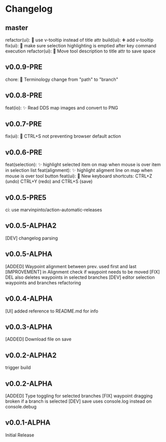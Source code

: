 # Changelog

## master
refactor(ui): 💄 use v-tooltip instead of title attr
build(ui): ➕ add v-tooltip
fix(ui): 🐛 make sure selection highlighting is emptied after key command execution
refactor(ui): 💄 Move tool description to title attr to save space

## v0.0.9-PRE
chore: :speech_balloon: Terminology change from "path" to "branch"

## v0.0.8-PRE
feat(io): :sparkles: Read DDS map images and convert to PNG

## v0.0.7-PRE
fix(ui): :bug: CTRL+S not preventing browser default action

## v0.0.6-PRE
feat(selection): ✨ highlight selected item on map when mouse is over item in selection list
feat(alignment): ✨ highlight aligment line on map when mouse is over tool button
feat(ui): :lipstick: New keyboard shortcuts: CTRL+Z (undo) CTRL+Y (redo) and CTRL+S (save)

## v0.0.5-PRE5
ci: use marvinpinto/action-automatic-releases

## v0.0.5-ALPHA2
[DEV] changelog parsing

## v0.0.5-ALPHA
[ADDED] Waypoint alignment between prev. used first and last
[IMPROVEMENT] in Alignment check if waypoint needs to be moved
[FIX] DEL also deletes waypoints in selected branches
[DEV] editor selection waypoints and branches refactoring

## v0.0.4-ALPHA
[UI] added reference to README.md for info

## v0.0.3-ALPHA
[ADDED] Download file on save

## v0.0.2-ALPHA2

trigger build

## v0.0.2-ALPHA

[ADDED] Type toggling for selected branches
[FIX] waypoint dragging broken if a branch is selected
[DEV] save uses console.log instead on console.debug

## v0.0.1-ALPHA

Initial Release
